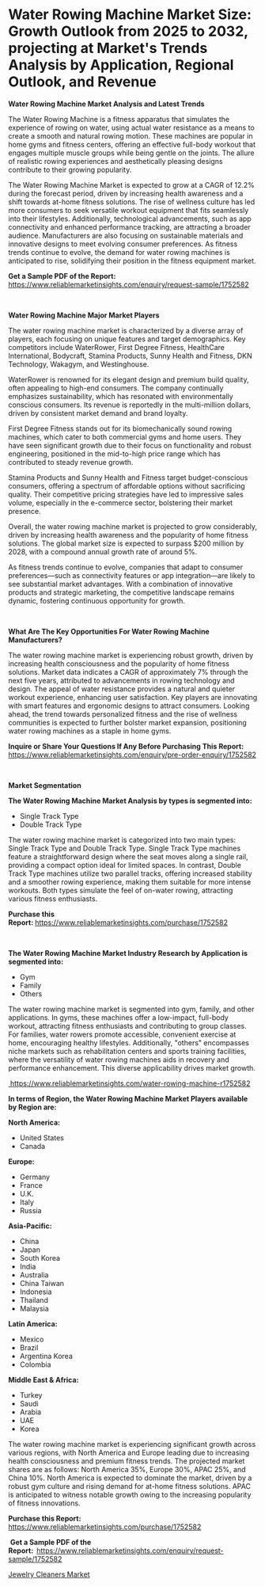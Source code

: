 <p><h1>Water Rowing Machine Market Size: Growth Outlook from 2025 to 2032, projecting at Market's Trends Analysis by Application, Regional Outlook, and Revenue</h1></p><p><strong>Water Rowing Machine Market Analysis and Latest Trends</strong></p>
<p><p>The Water Rowing Machine is a fitness apparatus that simulates the experience of rowing on water, using actual water resistance as a means to create a smooth and natural rowing motion. These machines are popular in home gyms and fitness centers, offering an effective full-body workout that engages multiple muscle groups while being gentle on the joints. The allure of realistic rowing experiences and aesthetically pleasing designs contribute to their growing popularity.</p><p>The Water Rowing Machine Market is expected to grow at a CAGR of 12.2% during the forecast period, driven by increasing health awareness and a shift towards at-home fitness solutions. The rise of wellness culture has led more consumers to seek versatile workout equipment that fits seamlessly into their lifestyles. Additionally, technological advancements, such as app connectivity and enhanced performance tracking, are attracting a broader audience. Manufacturers are also focusing on sustainable materials and innovative designs to meet evolving consumer preferences. As fitness trends continue to evolve, the demand for water rowing machines is anticipated to rise, solidifying their position in the fitness equipment market.</p></p>
<p><strong>Get a Sample PDF of the Report:&nbsp;</strong> <a href="https://www.reliablemarketinsights.com/enquiry/request-sample/1752582?utm_campaign=3196&utm_medium=2&utm_source=Github&utm_content=ia&utm_term=06032025&utm_id=water-rowing-machine">https://www.reliablemarketinsights.com/enquiry/request-sample/1752582</a></p>
<p>&nbsp;</p>
<p><strong>Water Rowing Machine Major Market Players</strong></p>
<p><p>The water rowing machine market is characterized by a diverse array of players, each focusing on unique features and target demographics. Key competitors include WaterRower, First Degree Fitness, HealthCare International, Bodycraft, Stamina Products, Sunny Health and Fitness, DKN Technology, Wakagym, and Westinghouse.</p><p>WaterRower is renowned for its elegant design and premium build quality, often appealing to high-end consumers. The company continually emphasizes sustainability, which has resonated with environmentally conscious consumers. Its revenue is reportedly in the multi-million dollars, driven by consistent market demand and brand loyalty.</p><p>First Degree Fitness stands out for its biomechanically sound rowing machines, which cater to both commercial gyms and home users. They have seen significant growth due to their focus on functionality and robust engineering, positioned in the mid-to-high price range which has contributed to steady revenue growth.</p><p>Stamina Products and Sunny Health and Fitness target budget-conscious consumers, offering a spectrum of affordable options without sacrificing quality. Their competitive pricing strategies have led to impressive sales volume, especially in the e-commerce sector, bolstering their market presence.</p><p>Overall, the water rowing machine market is projected to grow considerably, driven by increasing health awareness and the popularity of home fitness solutions. The global market size is expected to surpass $200 million by 2028, with a compound annual growth rate of around 5%.</p><p>As fitness trends continue to evolve, companies that adapt to consumer preferences—such as connectivity features or app integration—are likely to see substantial market advantages. With a combination of innovative products and strategic marketing, the competitive landscape remains dynamic, fostering continuous opportunity for growth.</p></p>
<p>&nbsp;</p>
<p><strong>What Are The Key Opportunities For Water Rowing Machine Manufacturers?</strong></p>
<p><p>The water rowing machine market is experiencing robust growth, driven by increasing health consciousness and the popularity of home fitness solutions. Market data indicates a CAGR of approximately 7% through the next five years, attributed to advancements in rowing technology and design. The appeal of water resistance provides a natural and quieter workout experience, enhancing user satisfaction. Key players are innovating with smart features and ergonomic designs to attract consumers. Looking ahead, the trend towards personalized fitness and the rise of wellness communities is expected to further bolster market expansion, positioning water rowing machines as a staple in home gyms.</p></p>
<p><strong>Inquire or Share Your Questions If Any Before Purchasing This Report:</strong> <a href="https://www.reliablemarketinsights.com/enquiry/pre-order-enquiry/1752582?utm_campaign=3196&utm_medium=2&utm_source=Github&utm_content=ia&utm_term=06032025&utm_id=water-rowing-machine">https://www.reliablemarketinsights.com/enquiry/pre-order-enquiry/1752582</a></p>
<p>&nbsp;</p>
<p><strong>Market Segmentation</strong></p>
<p><strong>The Water Rowing Machine Market Analysis by types is segmented into:</strong></p>
<p><ul><li>Single Track Type</li><li>Double Track Type</li></ul></p>
<p><p>The water rowing machine market is categorized into two main types: Single Track Type and Double Track Type. Single Track Type machines feature a straightforward design where the seat moves along a single rail, providing a compact option ideal for limited spaces. In contrast, Double Track Type machines utilize two parallel tracks, offering increased stability and a smoother rowing experience, making them suitable for more intense workouts. Both types simulate the feel of on-water rowing, attracting various fitness enthusiasts.</p></p>
<p><strong>Purchase this Report:&nbsp;</strong><a href="https://www.reliablemarketinsights.com/purchase/1752582?utm_campaign=3196&utm_medium=2&utm_source=Github&utm_content=ia&utm_term=06032025&utm_id=water-rowing-machine">https://www.reliablemarketinsights.com/purchase/1752582</a></p>
<p>&nbsp;</p>
<p><strong>The Water Rowing Machine Market Industry Research by Application is segmented into:</strong></p>
<p><ul><li>Gym</li><li>Family</li><li>Others</li></ul></p>
<p><p>The water rowing machine market is segmented into gym, family, and other applications. In gyms, these machines offer a low-impact, full-body workout, attracting fitness enthusiasts and contributing to group classes. For families, water rowers promote accessible, convenient exercise at home, encouraging healthy lifestyles. Additionally, "others" encompasses niche markets such as rehabilitation centers and sports training facilities, where the versatility of water rowing machines aids in recovery and performance enhancement. This diverse applicability drives market growth.</p></p>
<p><a href="https://www.reliablemarketinsights.com/water-rowing-machine-r1752582?utm_campaign=3196&utm_medium=2&utm_source=Github&utm_content=ia&utm_term=06032025&utm_id=water-rowing-machine">&nbsp;https://www.reliablemarketinsights.com/water-rowing-machine-r1752582</a></p>
<p><strong>In terms of Region, the Water Rowing Machine Market Players available by Region are:</strong></p>
<p>
    <p> <strong> North America: </strong>
        <ul>
            <li>United States</li>
            <li>Canada</li>
        </ul>
        </p> 
    <p> <strong> Europe: </strong>
        <ul>
            <li>Germany</li>
            <li>France</li>
            <li>U.K.</li>
            <li>Italy</li>
            <li>Russia</li>
        </ul>
        </p> 
    <p> <strong> Asia-Pacific: </strong>
        <ul>
            <li>China</li>
            <li>Japan</li>
            <li>South Korea</li>
            <li>India</li>
            <li>Australia</li>
            <li>China Taiwan</li>
            <li>Indonesia</li>
            <li>Thailand</li>
            <li>Malaysia</li>
        </ul>
        </p> 
    <p> <strong> Latin America: </strong>
        <ul>
            <li>Mexico</li>
            <li>Brazil</li>
            <li>Argentina Korea</li>
            <li>Colombia</li>
        </ul>
        </p> 
    <p> <strong> Middle East & Africa: </strong>
        <ul>
            <li>Turkey</li>
            <li>Saudi</li>
            <li>Arabia</li>
            <li>UAE</li>
            <li>Korea</li>
        </ul>
    </p>
    </p>
<p><p>The water rowing machine market is experiencing significant growth across various regions, with North America and Europe leading due to increasing health consciousness and premium fitness trends. The projected market shares are as follows: North America 35%, Europe 30%, APAC 25%, and China 10%. North America is expected to dominate the market, driven by a robust gym culture and rising demand for at-home fitness solutions. APAC is anticipated to witness notable growth owing to the increasing popularity of fitness innovations.</p></p>
<p><strong>Purchase this Report: </strong><a href="https://www.reliablemarketinsights.com/purchase/1752582?utm_campaign=3196&utm_medium=2&utm_source=Github&utm_content=ia&utm_term=06032025&utm_id=water-rowing-machine">https://www.reliablemarketinsights.com/purchase/1752582</a></p>
<p>&nbsp;<strong>Get a Sample PDF of the Report:&nbsp;&nbsp;</strong><a href="https://www.reliablemarketinsights.com/enquiry/request-sample/1752582?utm_campaign=3196&utm_medium=2&utm_source=Github&utm_content=ia&utm_term=06032025&utm_id=water-rowing-machine">https://www.reliablemarketinsights.com/enquiry/request-sample/1752582</a></p>
<p><strong></strong></p>
<p><p><a href="https://github.com/beroxiluwaya/Market-Research-Report-List-1/blob/main/jewelry-cleaners-market.md?utm_campaign=3196&utm_medium=2&utm_source=Github&utm_content=ia&utm_term=06032025&utm_id=water-rowing-machine">Jewelry Cleaners Market</a></p></p>